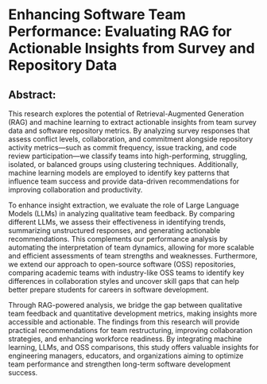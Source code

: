 
<h1>Enhancing Software Team Performance: Evaluating RAG for Actionable Insights from Survey and Repository Data</h1>

<h2>Abstract: </h2>

<p> This research explores the potential of Retrieval-Augmented Generation (RAG) and machine learning to extract actionable insights from team survey data and software repository metrics. By analyzing survey responses that assess conflict levels, collaboration, and commitment alongside repository activity metrics—such as commit frequency, issue tracking, and code review participation—we classify teams into high-performing, struggling, isolated, or balanced groups using clustering techniques. Additionally, machine learning models are employed to identify key patterns that influence team success and provide data-driven recommendations for improving collaboration and productivity.
</p>

<p>To enhance insight extraction, we evaluate the role of Large Language Models (LLMs) in analyzing qualitative team feedback. By comparing different LLMs, we assess their effectiveness in identifying trends, summarizing unstructured responses, and generating actionable recommendations. This complements our performance analysis by automating the interpretation of team dynamics, allowing for more scalable and efficient assessments of team strengths and weaknesses. Furthermore, we extend our approach to open-source software (OSS) repositories, comparing academic teams with industry-like OSS teams to identify key differences in collaboration styles and uncover skill gaps that can help better prepare students for careers in software development.</p>
<p>Through RAG-powered analysis, we bridge the gap between qualitative team feedback and quantitative development metrics, making insights more accessible and actionable. The findings from this research will provide practical recommendations for team restructuring, improving collaboration strategies, and enhancing workforce readiness. By integrating machine learning, LLMs, and OSS comparisons, this study offers valuable insights for engineering managers, educators, and organizations aiming to optimize team performance and strengthen long-term software development success.
</p>
